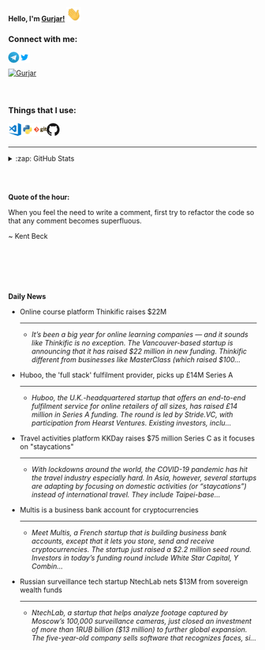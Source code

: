 #### Hello, I'm [Gurjar!](https://GurjarKing.github.io) <img src="https://raw.githubusercontent.com/ABSphreak/ABSphreak/master/gifs/Hi.gif" width="30px"></h2>


### Connect with me:

[<img align="left" alt="Gurjar | Telegram" width="22px" src="https://raw.githubusercontent.com/github/explore/80688e429a7d4ef2fca1e82350fe8e3517d3494d/topics/telegram/telegram.png" />][Telegram]
[<img align="left" alt="Gurjar | Twitter" width="22px" src="https://raw.githubusercontent.com/github/explore/80688e429a7d4ef2fca1e82350fe8e3517d3494d/topics/twitter/twitter.png" />][Twitter]
<br >
<br >
<a href="https://github.com/GurjarKing"><img src="https://komarev.com/ghpvc/?username=GurjarKing" alt="Gurjar" /></a> <br />
<br />
<br />
<!-- <br >

![](https://visitor-badge.glitch.me/badge?page_id=GurjarKing)

<br /> -->

### Things that I use:

[<img align="left" alt="Visual Studio Code" width="26px" src="https://raw.githubusercontent.com/github/explore/80688e429a7d4ef2fca1e82350fe8e3517d3494d/topics/visual-studio-code/visual-studio-code.png" />][VSCode]
[<img align="left" alt="Python" width="26px" src="https://raw.githubusercontent.com/github/explore/80688e429a7d4ef2fca1e82350fe8e3517d3494d/topics/python/python.png" />][Python]
[<img align="left" alt="Git" width="26px" src="https://raw.githubusercontent.com/github/explore/80688e429a7d4ef2fca1e82350fe8e3517d3494d/topics/git/git.png" />][Git]
[<img align="left" alt="GitHub" width="26px" src="https://raw.githubusercontent.com/github/explore/78df643247d429f6cc873026c0622819ad797942/topics/github/github.png" />][Github]

<br />
<br />

---
<details>
  <summary>:zap: GitHub Stats</summary>

<img align="left" alt="Gurjar's Github Stats" src="https://github-readme-stats.vercel.app/api?username=GurjarKing&show_icons=true&hide_border=true&count_private=true&include_all_commit=true&theme=algolia" />

</details>

<!-- ### 🔔 My latest tweet
<a href="https://twitter.com/Gurjar_King43" target="_blank">
	<img src="https://github.com/GurjarKing/GurjarKing/raw/master/tweet.png" width="70%" align="center" alt="Click to view on Twitter" title="My latest tweet, as an image"/>
</a> -->
<br>

<pre>

</pre>

**Quote of the hour:**

When you feel the need to write a comment, first try to refactor the code so that any comment becomes superfluous.

~ Kent Beck
<pre>

</pre>
<br>
<pre>


</pre>
<strong>Daily News</strong>
  
  - Online course platform Thinkific raises $22M
     <hr/>
     
      - *It’s been a big year for online learning companies — and it sounds like Thinkific is no exception. The Vancouver-based startup is announcing that it has raised $22 million in new funding. Thinkific different from businesses like MasterClass (which raised $100…*
     
  - Huboo, the 'full stack' fulfilment provider, picks up £14M Series A
      <hr/>
      
      - *Huboo, the U.K.-headquartered startup that offers an end-to-end fulfilment service for online retailers of all sizes, has raised £14 million in Series A funding. The round is led by Stride.VC, with participation from Hearst Ventures. Existing investors, inclu…*
      
  - Travel activities platform KKDay raises $75 million Series C as it focuses on "staycations"
      <hr/>
      
      - *With lockdowns around the world, the COVID-19 pandemic has hit the travel industry especially hard. In Asia, however, several startups are adapting by focusing on domestic activities (or “staycations”) instead of international travel. They include Taipei-base…*
      
  - Multis is a business bank account for cryptocurrencies
      <hr/>
      
      - *Meet Multis, a French startup that is building business bank accounts, except that it lets you store, send and receive cryptocurrencies. The startup just raised a $2.2 million seed round. Investors in today’s funding round include White Star Capital, Y Combin…*
       
  - Russian surveillance tech startup NtechLab nets $13M from sovereign wealth funds
      <hr/>
       
       - *NtechLab, a startup that helps analyze footage captured by Moscow’s 100,000 surveillance cameras, just closed an investment of more than 1RUB billion ($13 million) to further global expansion. The five-year-old company sells software that recognizes faces, si…*
      

<br />

[VSCode]: https://code.visualstudio.com/
[Python]: https://www.python.org/
[Git]: https://git-scm.com/
[Github]: https://github.com/
[Telegram]: https://t.me/Gurjar_King/
[Twitter]: https://twitter.com/Gurjar_King43/
